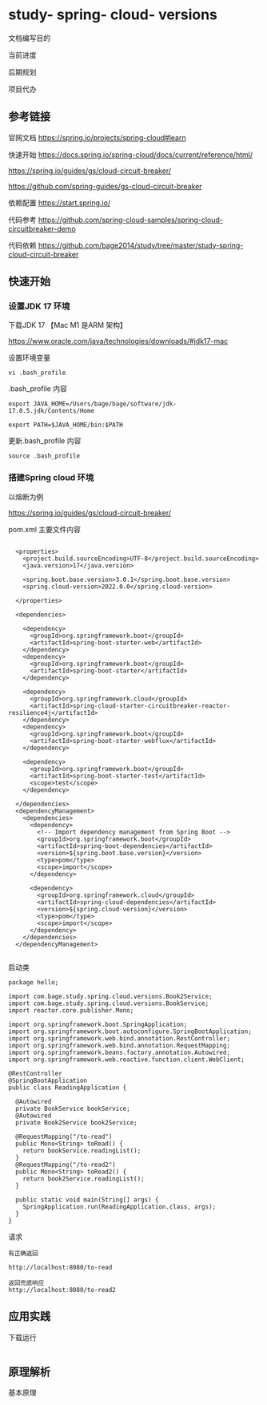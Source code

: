 # study- spring- cloud- versions

文档编写目的

当前进度

后期规划

项目代办

## 参考链接

官网文档 https://spring.io/projects/spring-cloud#learn

快速开始 https://docs.spring.io/spring-cloud/docs/current/reference/html/

https://spring.io/guides/gs/cloud-circuit-breaker/

https://github.com/spring-guides/gs-cloud-circuit-breaker

依赖配置 https://start.spring.io/

代码参考 https://github.com/spring-cloud-samples/spring-cloud-circuitbreaker-demo

代码依赖 https://github.com/bage2014/study/tree/master/study-spring-cloud-circuit-breaker

## 快速开始

### 设置JDK 17 环境

下载JDK 17 【Mac M1 是ARM 架构】

https://www.oracle.com/java/technologies/downloads/#jdk17-mac

设置环境变量

```
vi .bash_profile 
```

.bash_profile 内容 

```
export JAVA_HOME=/Users/bage/bage/software/jdk-17.0.5.jdk/Contents/Home

export PATH=$JAVA_HOME/bin:$PATH
```

更新.bash_profile 内容 

```
source .bash_profile 
```



### 搭建Spring cloud 环境

以熔断为例

https://spring.io/guides/gs/cloud-circuit-breaker/

pom.xml 主要文件内容

```
   
  <properties>
    <project.build.sourceEncoding>UTF-8</project.build.sourceEncoding>
    <java.version>17</java.version>

    <spring.boot.base.version>3.0.1</spring.boot.base.version>
    <spring.cloud-version>2022.0.0</spring.cloud-version>

  </properties>

  <dependencies>

    <dependency>
      <groupId>org.springframework.boot</groupId>
      <artifactId>spring-boot-starter-web</artifactId>
    </dependency>
    <dependency>
      <groupId>org.springframework.boot</groupId>
      <artifactId>spring-boot-starter</artifactId>
    </dependency>

    <dependency>
      <groupId>org.springframework.cloud</groupId>
      <artifactId>spring-cloud-starter-circuitbreaker-reactor-resilience4j</artifactId>
    </dependency>
    <dependency>
      <groupId>org.springframework.boot</groupId>
      <artifactId>spring-boot-starter-webflux</artifactId>
    </dependency>

    <dependency>
      <groupId>org.springframework.boot</groupId>
      <artifactId>spring-boot-starter-test</artifactId>
      <scope>test</scope>
    </dependency>

  </dependencies>
  <dependencyManagement>
    <dependencies>
      <dependency>
        <!-- Import dependency management from Spring Boot -->
        <groupId>org.springframework.boot</groupId>
        <artifactId>spring-boot-dependencies</artifactId>
        <version>${spring.boot.base.version}</version>
        <type>pom</type>
        <scope>import</scope>
      </dependency>

      <dependency>
        <groupId>org.springframework.cloud</groupId>
        <artifactId>spring-cloud-dependencies</artifactId>
        <version>${spring.cloud-version}</version>
        <type>pom</type>
        <scope>import</scope>
      </dependency>
    </dependencies>
  </dependencyManagement>
  
```

启动类

```
package hello;

import com.bage.study.spring.cloud.versions.Book2Service;
import com.bage.study.spring.cloud.versions.BookService;
import reactor.core.publisher.Mono;

import org.springframework.boot.SpringApplication;
import org.springframework.boot.autoconfigure.SpringBootApplication;
import org.springframework.web.bind.annotation.RestController;
import org.springframework.web.bind.annotation.RequestMapping;
import org.springframework.beans.factory.annotation.Autowired;
import org.springframework.web.reactive.function.client.WebClient;

@RestController
@SpringBootApplication
public class ReadingApplication {

  @Autowired
  private BookService bookService;
  @Autowired
  private Book2Service book2Service;

  @RequestMapping("/to-read")
  public Mono<String> toRead() {
    return bookService.readingList();
  }
  @RequestMapping("/to-read2")
  public Mono<String> toRead2() {
    return book2Service.readingList();
  }

  public static void main(String[] args) {
    SpringApplication.run(ReadingApplication.class, args);
  }
}
```

请求

```
有正确返回

http://localhost:8080/to-read

返回兜底响应
http://localhost:8080/to-read2
```





## 应用实践

下载运行

```

```

## 原理解析

基本原理